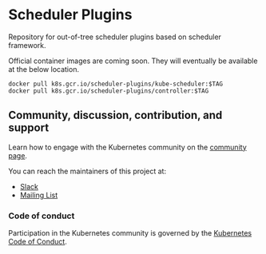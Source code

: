 # Scheduler Plugins

Repository for out-of-tree scheduler plugins based on scheduler framework.

Official container images are coming soon. They will eventually be available at the below location.
```shell
docker pull k8s.gcr.io/scheduler-plugins/kube-scheduler:$TAG
docker pull k8s.gcr.io/scheduler-plugins/controller:$TAG
```

## Community, discussion, contribution, and support

Learn how to engage with the Kubernetes community on the [community page](http://kubernetes.io/community/).

You can reach the maintainers of this project at:

- [Slack](https://kubernetes.slack.com/messages/sig-scheduling)
- [Mailing List](https://groups.google.com/forum/#!forum/kubernetes-sig-scheduling)

### Code of conduct

Participation in the Kubernetes community is governed by the [Kubernetes Code of Conduct](code-of-conduct.md).
